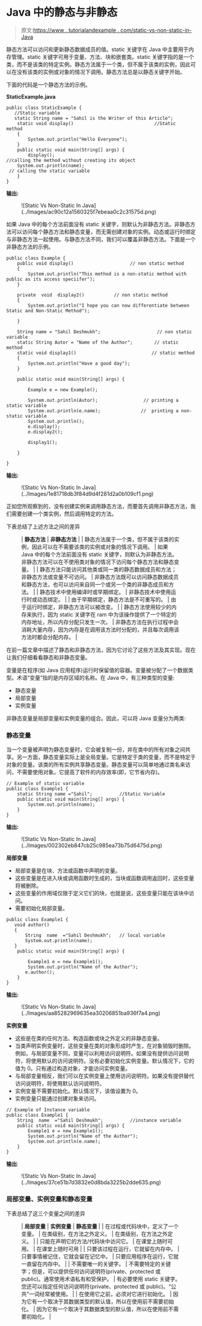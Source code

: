 # Java 中的静态与非静态

> 原文:[https://www . tutorialandexample . com/static-vs-non-static-in-Java](https://www.tutorialandexample.com/static-vs-non-static-in-java)

静态方法可以访问和更新静态数据成员的值。static 关键字在 Java 中主要用于内存管理。static 关键字可用于变量、方法、块和嵌套类。static 关键字指的是一个类，而不是该类的特定实例。静态方法属于一个类，但不属于该类的实例，因此可以在没有该类的实例或对象的情况下调用。静态方法总是以静态关键字开始。

下面的代码是一个静态方法的示例。

**StaticExample.java**

```
public class StaticExample {
   //Static variable
   static String name = "Sahil is the Writer of this Article";  
    static void display()                              //Static  method
    {
        System.out.println("Hello Everyone");
    }
    public static void main(String[] args) {
        display();     
//calling the method without creating its object
    System.out.println(name);            
 // calling the static variable
    }
} 
```

**输出:**

<figure class="wp-block-image">![Static Vs Non-Static In Java](../Images/ac90c12a1560325f7ebeaa0c2c31575d.png)</figure>

如果 Java 中的每个方法前面没有 static 关键字，则默认为非静态方法。非静态方法可以访问每个静态方法和静态变量，而无需创建对象的实例。动态或运行时绑定与非静态方法一起使用。与静态方法不同，我们可以覆盖非静态方法。下面是一个非静态方法的示例。

```
public class Example {
    public void display()                     // non static method
    {
        System.out.println("This method is a non-static method with public as its access speciifer");
    }

    private  void  display2()           // non static method
    {
        System.out.println("I hope you can now differentiate between Static and Non-Static Method");

    }

    String name = "Sahil Deshmukh";                     // non static variable
    static String Autor = "Name of the Author";        // static method
    static void display1()                            // static method
    {
        System.out.println("Have a good day");
    }

    public static void main(String[] args) {

        Example e = new Example();

        System.out.println(Autor);                 // printing a static variable
        System.out.println(e.name);               //  printing a non-static variable
        System.out.println();
        e.display();
        e.display2();

        display1();

    }

} 
```

**输出:**

<figure class="wp-block-image">![Static Vs Non-Static In Java](../Images/1e81718db3f84d9d4f281d2a0b109cf1.png)</figure>

正如您所观察到的，没有创建实例来调用静态方法，而要首先调用非静态方法，我们需要创建一个类实例，然后调用特定的方法。

下表总结了上述方法之间的差异

<figure class="wp-block-table">

| **静态方法** | **非静态方法** |
| 静态方法属于一个类，但不属于该类的实例，因此可以在不需要该类的实例或对象的情况下调用。 | 如果 Java 中的每个方法前面没有 static 关键字，则默认为非静态方法。非静态方法可以在不使用类对象的情况下访问每个静态方法和静态变量。 |
| 静态方法只能访问其他类或同一类的静态数据成员和方法；非静态方法或变量不可访问。 | 非静态方法既可以访问静态数据成员和静态方法，也可以访问来自同一个或另一个类的非静态成员和方法。 |
| 静态技术中使用编译时或早期绑定。 | 非静态技术中使用运行时或动态绑定。 |
| 由于早期绑定，静态方法是不可重写的。 | 由于运行时绑定，非静态方法可以被改变。 |
| 静态方法使用较少的内存来执行，因为 static 关键字在 ram 中为该操作提供了一个特定的内存地址，所以内存分配只发生一次。 | 非静态方法在执行过程中会消耗大量内存，因为内存是在调用该方法时分配的，并且每次调用该方法时都会分配内存。 |

</figure>

在前一篇文章中描述了静态和非静态方法，因为它讨论了这些方法及其实现。现在让我们仔细看看静态和非静态变量。

变量是在程序(如 Java 应用程序)运行时保留值的容器。变量被分配了一个数据类型。术语“变量”指的是内存区域的名称。在 Java 中，有三种类型的变量:

*   静态变量
*   局部变量
*   实例变量

非静态变量是局部变量和实例变量的组合。因此，可以将 Java 变量分为两类:

### **静态变量**

当一个变量被声明为静态变量时，它会被复制一份，并在类中的所有对象之间共享。另一方面，静态变量实际上是全局变量。它是特定于类的变量，而不是特定于对象的变量。该类的所有实例共享静态变量。静态变量可以简单地通过类名来访问，不需要使用对象。它提高了软件的内存效率(即，它节省内存)。

```
// Example of static variable
public class Example1 {
    static String name ="Sahil";          //Static Variable
    public static void main(String[] args) {
        System.out.println(name);
    }
} 
```

**输出:**

<figure class="wp-block-image">![Static Vs Non-Static In Java](../Images/002302eb847cb25c985ea73b75d6475d.png)</figure>

**局部变量**

*   局部变量是在块、方法或函数中声明的变量。
*   这些变量是在进入块或调用函数时生成的，当块或函数调用返回时，这些变量将被删除。
*   这些变量的作用域仅限于定义它们的块，也就是说，这些变量只能在该块中访问。
*   需要初始化局部变量。

```
public class Example1 {
   void author()
   {
       String  name  ="Sahil Deshmukh";   // local variable
       System.out.println(name);
   }
    public static void main(String[] args) {

        Example1 e = new Example1();
        System.out.println("Name of the Author");
       e.author();
    }
} 
```

**输出:**

<figure class="wp-block-image">![Static Vs Non-Static In Java](../Images/aa85282969635ea30206851ba936f7a4.png)</figure>

**实例变量**

*   这些是在类的任何方法、构造函数或块之外定义的非静态变量。
*   当类声明实例变量时，这些变量在类的对象形成时产生，在对象销毁时删除。例如，与局部变量不同，变量可以利用访问说明符。如果没有提供访问说明符，将使用默认的访问说明符。没有必要初始化实例变量。默认情况下，它的值为 0。只有通过构造对象，才能访问实例变量。
*   与局部变量相反，我们可以在实例变量上使用访问说明符。如果没有提供替代访问说明符，将使用默认访问说明符。
*   实例变量不需要初始化。默认情况下，该值设置为 0。
*   实例变量只能通过创建对象来访问。

```
// Example of Instance variable
public class Example1 {
    String  name  ="Sahil Deshmukh";          //instance variable
    public static void main(String[] args) {
        Example1 e = new Example1();
        System.out.println("Name of the Author");
        System.out.println(e.name);
    }
} 
```

**输出**:

<figure class="wp-block-image">![Static Vs Non-Static In Java](../Images/37ce51b7d3832e0d8bda3225b2dde635.png)</figure>

### 局部变量、实例变量和静态变量

下表总结了这三个变量之间的差异

<figure class="wp-block-table">

| **局部变量** | **实例变量** | **静态变量** |
| 在过程或代码块中，定义了一个变量。 | 在类级别，在方法之外定义。 | 在类级别，在方法之外定义。 |
| 只能在声明它的方法/代码块中访问它。 | 在课堂上随时可用。 | 在课堂上随时可用 |
| 只要该过程在运行，它就留在内存中。 | 只要事情被记住，它就会留在记忆中。 | 只要应用程序在运行，它就一直留在内存中。 |
| 不需要唯一的关键字。 | 不需要特定的关键字；但是，可以提供任何访问说明符(private、protected 或 public)。通常使用术语私有和受保护。 | 有必要使用 static 关键字。您还可以指定任何访问说明符(private、protected 或 public)。“公共”一词经常被使用。 |
| 在使用它之前，必须对它进行初始化。 | 因为它有一个取决于其数据类型的默认值，所以在使用前不需要初始化。 | 因为它有一个取决于其数据类型的默认值，所以在使用前不需要初始化。 |

</figure>
